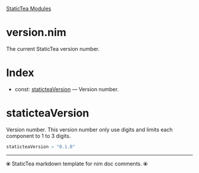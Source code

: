 [StaticTea Modules](/)

# version.nim

The current StaticTea version number.

# Index

* const: [staticteaVersion](#user-content-a0) &mdash; Version number.

# <a id="a0"></a>staticteaVersion

Version number. This version number only use digits and limits each component to 1 to 3 digits.

```nim
staticteaVersion = "0.1.0"
```



---
⦿ StaticTea markdown template for nim doc comments. ⦿

